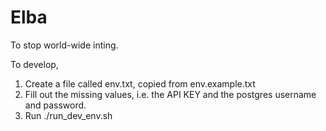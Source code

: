 # Elba
To stop world-wide inting.

To develop, 

1. Create a file called env.txt, copied from env.example.txt
2. Fill out the missing values, i.e. the API KEY and the postgres username and password.
3. Run ./run_dev_env.sh

